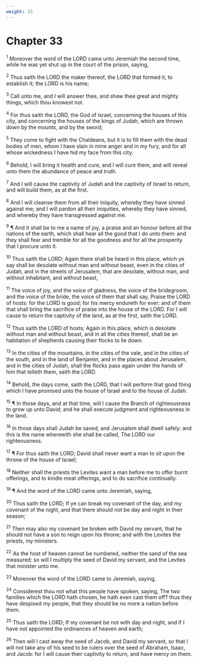 ```yaml
---
weight: 33
---
```


# Chapter 33

<sup>1</sup> Moreover the word of the LORD came unto Jeremiah the second time, while he was yet shut up in the court of the prison, saying, 

<sup>2</sup> Thus saith the LORD the maker thereof, the LORD that formed it, to establish it; the LORD is his name; 

<sup>3</sup> Call unto me, and I will answer thee, and shew thee great and mighty things, which thou knowest not. 

<sup>4</sup> For thus saith the LORD, the God of Israel, concerning the houses of this city, and concerning the houses of the kings of Judah, which are thrown down by the mounts, and by the sword; 

<sup>5</sup> They come to fight with the Chaldeans, but it is to fill them with the dead bodies of men, whom I have slain in mine anger and in my fury, and for all whose wickedness I have hid my face from this city. 

<sup>6</sup> Behold, I will bring it health and cure, and I will cure them, and will reveal unto them the abundance of peace and truth. 

<sup>7</sup> And I will cause the captivity of Judah and the captivity of Israel to return, and will build them, as at the first. 

<sup>8</sup> And I will cleanse them from all their iniquity, whereby they have sinned against me; and I will pardon all their iniquities, whereby they have sinned, and whereby they have transgressed against me. 

<sup>9</sup> ¶ And it shall be to me a name of joy, a praise and an honour before all the nations of the earth, which shall hear all the good that I do unto them: and they shall fear and tremble for all the goodness and for all the prosperity that I procure unto it. 

<sup>10</sup> Thus saith the LORD; Again there shall be heard in this place, which ye say shall be desolate without man and without beast, even in the cities of Judah, and in the streets of Jerusalem, that are desolate, without man, and without inhabitant, and without beast, 

<sup>11</sup> The voice of joy, and the voice of gladness, the voice of the bridegroom, and the voice of the bride, the voice of them that shall say, Praise the LORD of hosts: for the LORD is good; for his mercy endureth for ever: and of them that shall bring the sacrifice of praise into the house of the LORD. For I will cause to return the captivity of the land, as at the first, saith the LORD. 

<sup>12</sup> Thus saith the LORD of hosts; Again in this place, which is desolate without man and without beast, and in all the cities thereof, shall be an habitation of shepherds causing their flocks to lie down. 

<sup>13</sup> In the cities of the mountains, in the cities of the vale, and in the cities of the south, and in the land of Benjamin, and in the places about Jerusalem, and in the cities of Judah, shall the flocks pass again under the hands of him that telleth them, saith the LORD. 

<sup>14</sup> Behold, the days come, saith the LORD, that I will perform that good thing which I have promised unto the house of Israel and to the house of Judah. 

<sup>15</sup> ¶ In those days, and at that time, will I cause the Branch of righteousness to grow up unto David; and he shall execute judgment and righteousness in the land. 

<sup>16</sup> In those days shall Judah be saved, and Jerusalem shall dwell safely: and this is the name wherewith she shall be called, The LORD our righteousness. 

<sup>17</sup> ¶ For thus saith the LORD; David shall never want a man to sit upon the throne of the house of Israel; 

<sup>18</sup> Neither shall the priests the Levites want a man before me to offer burnt offerings, and to kindle meat offerings, and to do sacrifice continually. 

<sup>19</sup> ¶ And the word of the LORD came unto Jeremiah, saying, 

<sup>20</sup> Thus saith the LORD; If ye can break my covenant of the day, and my covenant of the night, and that there should not be day and night in their season; 

<sup>21</sup> Then may also my covenant be broken with David my servant, that he should not have a son to reign upon his throne; and with the Levites the priests, my ministers. 

<sup>22</sup> As the host of heaven cannot be numbered, neither the sand of the sea measured: so will I multiply the seed of David my servant, and the Levites that minister unto me. 

<sup>23</sup> Moreover the word of the LORD came to Jeremiah, saying, 

<sup>24</sup> Considerest thou not what this people have spoken, saying, The two families which the LORD hath chosen, he hath even cast them off? thus they have despised my people, that they should be no more a nation before them. 

<sup>25</sup> Thus saith the LORD; If my covenant be not with day and night, and if I have not appointed the ordinances of heaven and earth; 

<sup>26</sup> Then will I cast away the seed of Jacob, and David my servant, so that I will not take any of his seed to be rulers over the seed of Abraham, Isaac, and Jacob: for I will cause their captivity to return, and have mercy on them. 


